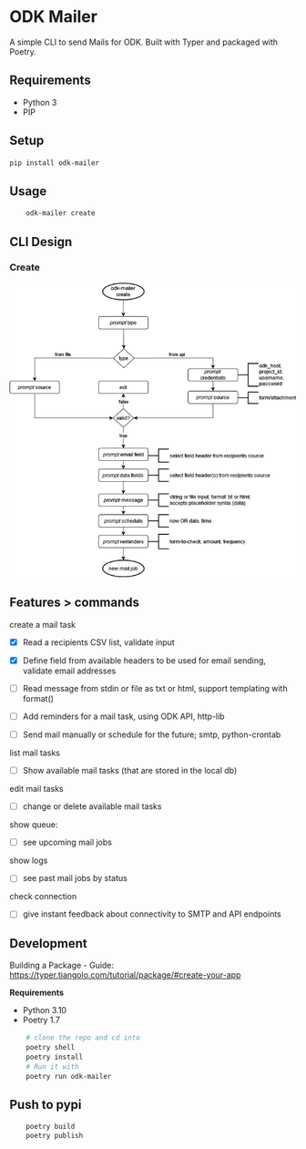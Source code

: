# ODK Mailer

A simple CLI to send Mails for ODK.
Built with Typer and packaged with Poetry.

## Requirements
- Python 3
- PIP

## Setup
```bash
pip install odk-mailer
```

## Usage
```bash
    odk-mailer create
```

## CLI Design
### Create
![odk-mailer-flow](odk-mailer-create-flow.png)

## Features > commands

create a mail task
- [x] Read a recipients CSV list, validate input
- [x] Define field from available headers to be used for email sending, validate email addresses
- [ ] Read message from stdin or file as txt or html, support templating with format()
- [ ] Add reminders for a mail task, using ODK API, http-lib
- [ ] Send mail manually or schedule for the future; smtp, python-crontab


list mail tasks
- [ ] Show available mail tasks (that are stored in the local db)

edit mail tasks
- [ ] change or delete available mail tasks


show queue:
- [ ] see upcoming mail jobs

show logs
- [ ] see past mail jobs by status

check connection
- [ ] give instant feedback about connectivity to SMTP and API endpoints

## Development
Building a Package - Guide: https://typer.tiangolo.com/tutorial/package/#create-your-app

**Requirements**
- Python 3.10
- Poetry 1.7

```bash
    # clone the repo and cd into
    poetry shell
    poetry install
    # Run it with
    poetry run odk-mailer 
```

## Push to pypi

```
    poetry build
    poetry publish
```